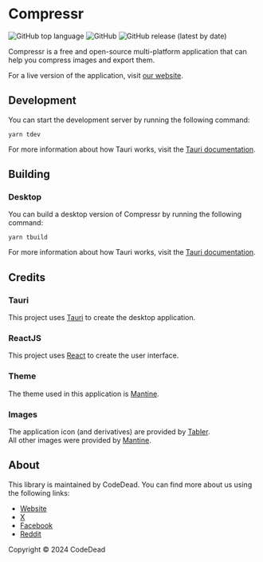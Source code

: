 # Compressr

![GitHub top language](https://img.shields.io/github/languages/top/CodeDead/compressr-app)
![GitHub](https://img.shields.io/github/license/CodeDead/compressr-app)
![GitHub release (latest by date)](https://img.shields.io/github/v/release/CodeDead/compressr-app)

Compressr is a free and open-source multi-platform application that can help you compress images and export them.

For a live version of the application, visit [our website](https://compressr.codedead.com).

## Development

You can start the development server by running the following command:

```shell
yarn tdev
```

For more information about how Tauri works, visit the [Tauri documentation](https://tauri.app/).

## Building

### Desktop

You can build a desktop version of Compressr by running the following command:

```shell
yarn tbuild
```

For more information about how Tauri works, visit the [Tauri documentation](https://tauri.app/).

## Credits

### Tauri

This project uses [Tauri](https://tauri.app/) to create the desktop application.

### ReactJS

This project uses [React](https://reactjs.org/) to create the user interface.

### Theme

The theme used in this application is [Mantine](https://mantine.dev/).

### Images

The application icon (and derivatives) are provided by [Tabler](https://tabler.io/).  
All other images were provided by [Mantine](https://mantine.dev/).

## About

This library is maintained by CodeDead. You can find more about us using the following links:

* [Website](https://codedead.com/)
* [ X ](https://twitter.com/C0DEDEAD/)
* [Facebook](https://facebook.com/deadlinecodedead/)
* [Reddit](https://www.reddit.com/r/CodeDead/)

Copyright © 2024 CodeDead
